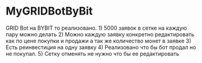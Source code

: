# MyGRIDBotByBit
GRID Bot на BYBIT то реализовано. 1) 5000 заявок в сетке на каждую пару можно делать 2) Можно каждую заявку конкретно редактировать как по цене покупки и продажи а так же количество монет в заявке 3) Есть реинвестиция на одну заявку 4) Реализовано что бы бот продал но не покупал. 5) Сетку отменять не нужно что бы ее редактировать 
